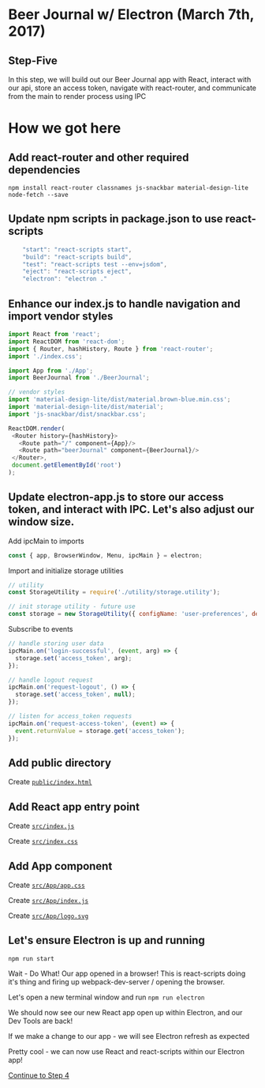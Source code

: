 # Beer Journal w/ Electron (March 7th, 2017)

## Step-Five

In this step, we will build out our Beer Journal app with React, interact with our api, store an access token, navigate with react-router, and communicate from the main to render process using IPC

# How we got here

## Add react-router and other required dependencies
```
npm install react-router classnames js-snackbar material-design-lite node-fetch --save
```

## Update npm scripts in package.json to use react-scripts
```javascript
    "start": "react-scripts start",
    "build": "react-scripts build",
    "test": "react-scripts test --env=jsdom",
    "eject": "react-scripts eject",
    "electron": "electron ."
```

## Enhance our index.js to handle navigation and import vendor styles
 ```javascript
import React from 'react';
import ReactDOM from 'react-dom';
import { Router, hashHistory, Route } from 'react-router';
import './index.css';

import App from './App';
import BeerJournal from './BeerJournal';

// vendor styles
import 'material-design-lite/dist/material.brown-blue.min.css';
import 'material-design-lite/dist/material';
import 'js-snackbar/dist/snackbar.css';

ReactDOM.render(
  <Router history={hashHistory}>
    <Route path="/" component={App}/>
    <Route path="beerJournal" component={BeerJournal}/>
  </Router>,
  document.getElementById('root')
);
 ```

## Update electron-app.js to store our access token, and interact with IPC. Let's also adjust our window size.
Add ipcMain to imports
```javascript
const { app, BrowserWindow, Menu, ipcMain } = electron;
```

Import and initialize storage utilities
```javascript
// utility
const StorageUtility = require('./utility/storage.utility');

// init storage utility - future use
const storage = new StorageUtility({ configName: 'user-preferences', defaults: { access_token: null } });
```

Subscribe to events 
```javascript
// handle storing user data
ipcMain.on('login-successful', (event, arg) => {
  storage.set('access_token', arg);
});

// handle logout request
ipcMain.on('request-logout', () => {
  storage.set('access_token', null);
});

// listen for access_token requests
ipcMain.on('request-access-token', (event) => {
  event.returnValue = storage.get('access_token');
});
```

## Add public directory
Create [`public/index.html`](https://raw.githubusercontent.com/johnrhampton/dot-net-st-pete-ui/step-three/public/index.html?token=ADwMB3tc1n_g6preCBr6DQkoptroSNhwks5Yx1YuwA%3D%3D)

## Add React app entry point
Create [`src/index.js`](https://raw.githubusercontent.com/johnrhampton/dot-net-st-pete-ui/step-three/src/index.js?token=ADwMBzfdKbwXxfHpWkvT4uBB6CM9lsLJks5Yx1aQwA%3D%3D)

Create [`src/index.css`](https://raw.githubusercontent.com/johnrhampton/dot-net-st-pete-ui/step-three/src/index.css?token=ADwMB8ERYWIomwvf-JNqpNagMc9zctcRks5Yx1a6wA%3D%3D)

## Add App component
Create [`src/App/app.css`](https://raw.githubusercontent.com/johnrhampton/dot-net-st-pete-ui/step-three/src/App/app.css?token=ADwMBzX3YoGGFvBzAS4x4X3egUWK0pb6ks5Yx1cEwA%3D%3D)

Create [`src/App/index.js`](https://raw.githubusercontent.com/johnrhampton/dot-net-st-pete-ui/step-three/src/App/index.js?token=ADwMBxrxghGoraah0t9o1RdqXZsN_ff7ks5Yx1cYwA%3D%3D)

Create [`src/App/logo.svg`](https://raw.githubusercontent.com/johnrhampton/dot-net-st-pete-ui/step-three/src/App/logo.svg?token=ADwMB8uIsI3L5UIp4dUr5a3PoVdeLUygks5Yx1cmwA%3D%3D)

## Let's ensure Electron is up and running
`npm run start`

Wait - Do What! Our app opened in a browser!  This is react-scripts doing it's thing and firing up webpack-dev-server / opening the browser.  

Let's open a new terminal window and run `npm run electron`

We should now see our new React app open up within Electron, and our Dev Tools are back!

If we make a change to our app - we will see Electron refresh as expected

Pretty cool - we can now use React and react-scripts within our Electron app!

[Continue to Step 4](https://github.com/johnrhampton/dot-net-st-pete-ui/tree/step-four)


